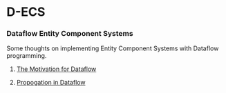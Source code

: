 # D-ECS
### Dataflow Entity Component Systems

Some thoughts on implementing Entity Component Systems with Dataflow programming.

1. [The Motivation for Dataflow](https://github.com/dyarosla/dataflow/blob/master/dataflow_motivation.md)

2. [Propogation in Dataflow](https://github.com/dyarosla/dataflow/blob/master/dataflow_propogation.md)

